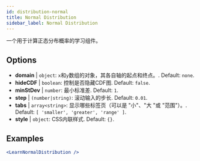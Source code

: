 ```yaml
---
id: distribution-normal
title: Normal Distribution
sidebar_label: Normal Distribution
---
```


一个用于计算正态分布概率的学习组件。

## Options

* __domain__ | `object`: `x`和`y`数组的对象，其各自轴的起点和终点。. Default: `none`.
* __hideCDF__ | `boolean`: 控制是否隐藏CDF图. Default: `false`.
* __minStDev__ | `number`: 最小标准差. Default: `1`.
* __step__ | `(number|string)`: 滚动输入的步长. Default: `0.01`.
* __tabs__ | `array<string>`: 显示哪些标签页（可以是 "小"、"大 "或 "范围"）。. Default: `[
  'smaller',
  'greater',
  'range'
]`.
* __style__ | `object`: CSS内联样式. Default: `{}`.


## Examples

```jsx live
<LearnNormalDistribution />
```

